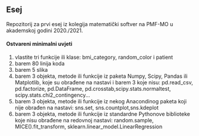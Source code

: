 ## Esej
Repozitorij za prvi esej iz kolegija matematički softver na PMF-MO u akademskoj godini 2020./2021.

#### Ostvareni minimalni uvjeti
1) vlastite tri funkcije ili klase: bmi_category, random_color i patient 
2) barem 80 linija koda 
3) barem 5 slika
4) barem 3 objekta, metode ili funkcije iz paketa Numpy, Scipy, Pandas ili Matplotlib, koje su obrađene na nastavi i barem 3 koje nisu: pd.read_csv, pd.factorize, pd.DataFrame, pd.crosstab,scipy.stats.normaltest, scipy.stats.chi2_contingency...
5) barem 3 objekta, metode ili funkcije iz nekog Anacondinog paketa koji nije obrađen na nastavi: sns.set, sns.countplot,sns.kdeplot
6) barem 3 objekta, metode ili funkcije iz standardne Pythonove biblioteke koje nisu obrađene na redovnoj nastavi: random.sample, MICE().fit_transform, sklearn.linear_model.LinearRegression
